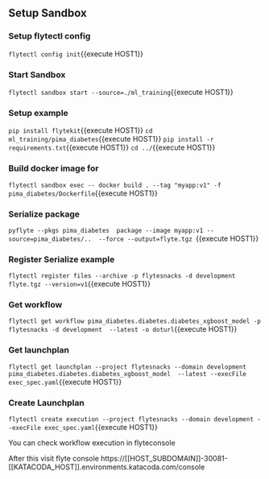 ## Setup Sandbox 


### Setup flytectl config
`flytectl config init`{{execute HOST1}}

### Start Sandbox 
`flytectl sandbox start --source=./ml_training`{{execute HOST1}}

### Setup example
`pip install flytekit`{{execute HOST1}}
`cd ml_training/pima_diabetes`{{execute HOST1}}
`pip install -r requirements.txt`{{execute HOST1}}
`cd ../`{{execute HOST1}}


### Build docker image for 
`flytectl sandbox exec -- docker build . --tag "myapp:v1" -f pima_diabetes/Dockerfile`{{execute HOST1}}

### Serialize package
`pyflyte --pkgs pima_diabetes  package --image myapp:v1 --source=pima_diabetes/..  --force --output=flyte.tgz `{{execute HOST1}}

### Register Serialize example
`flytectl register files --archive -p flytesnacks -d development flyte.tgz --version=v1`{{execute HOST1}}

### Get workflow
`flytectl get workflow pima_diabetes.diabetes.diabetes_xgboost_model -p flytesnacks -d development  --latest -o doturl`{{execute HOST1}}

### Get launchplan 
`flytectl get launchplan --project flytesnacks --domain development pima_diabetes.diabetes.diabetes_xgboost_model  --latest --execFile exec_spec.yaml`{{execute HOST1}}

### Create Launchplan
`flytectl create execution --project flytesnacks --domain development --execFile exec_spec.yaml`{{execute HOST1}}

You can check workflow execution in flyteconsole 

After this visit flyte console https://[[HOST_SUBDOMAIN]]-30081-[[KATACODA_HOST]].environments.katacoda.com/console



